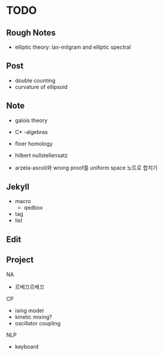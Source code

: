 # TODO

## Rough Notes
- elliptic theory: lax-milgram and elliptic spectral


## Post
- double counting
- curvature of ellipsoid

## Note
- galois theory
- C* -algebras
- floer homology
- hilbert nullstellensatz

- arzela-ascoli와 wrong proof를 uniform space 노트로 합치기

## Jekyll
- macro
	- qedbox
- tag
- list

## Edit


## Project
NA
- 르베끄르베끄

CP
- ising model
- kinetic mixing?
- oscillator coupling

NLP
- keyboard
